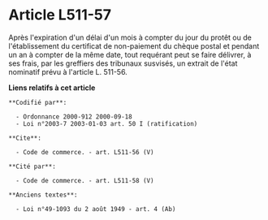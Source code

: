 # Article L511-57

Après l'expiration d'un délai d'un mois à compter du jour du protêt ou de l'établissement du certificat de non-paiement du
chèque postal et pendant un an à compter de la même date, tout requérant peut se faire délivrer, à ses frais, par les
greffiers des tribunaux susvisés, un extrait de l'état nominatif prévu à l'article L. 511-56.

**Liens relatifs à cet article**

	**Codifié par**:

	  - Ordonnance 2000-912 2000-09-18
	  - Loi n°2003-7 2003-01-03 art. 50 I (ratification)

	**Cite**:

	  - Code de commerce. - art. L511-56 (V)

	**Cité par**:

	  - Code de commerce. - art. L511-58 (V)

	**Anciens textes**:

	  - Loi n°49-1093 du 2 août 1949 - art. 4 (Ab)
